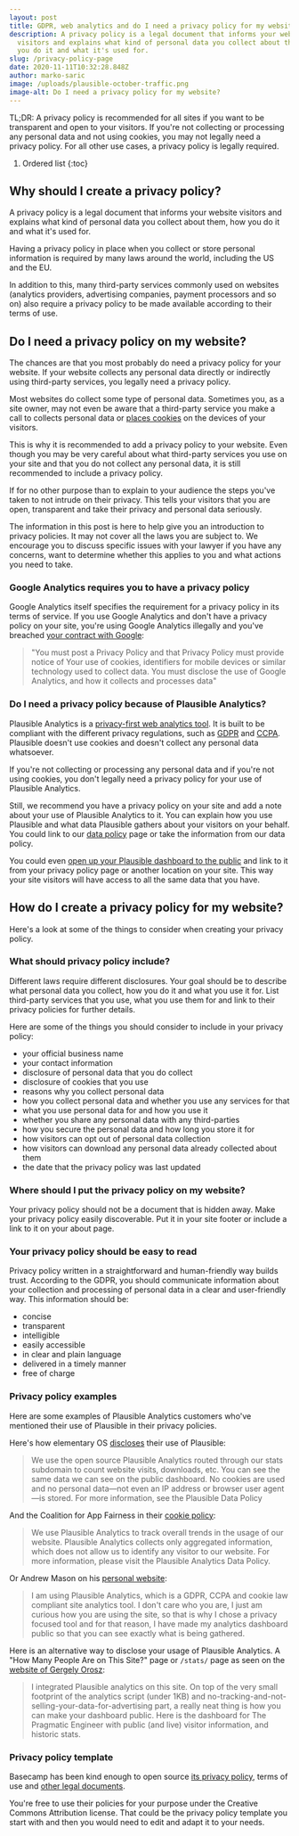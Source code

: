 ```yaml
---
layout: post
title: GDPR, web analytics and do I need a privacy policy for my website?
description: A privacy policy is a legal document that informs your website
  visitors and explains what kind of personal data you collect about them, how
  you do it and what it's used for.
slug: /privacy-policy-page
date: 2020-11-11T10:32:28.848Z
author: marko-saric
image: /uploads/plausible-october-traffic.png
image-alt: Do I need a privacy policy for my website?
---
```

TL;DR: A privacy policy is recommended for all sites if you want to be transparent and open to your visitors. If you're not collecting or processing any personal data and not using cookies, you may not legally need a privacy policy. For all other use cases, a privacy policy is legally required.

1. Ordered list
{:toc}

## Why should I create a privacy policy?

A privacy policy is a legal document that informs your website visitors and explains what kind of personal data you collect about them, how you do it and what it's used for. 

Having a privacy policy in place when you collect or store personal information is required by many laws around the world, including the US and the EU.

In addition to this, many third-party services commonly used on websites (analytics providers, advertising companies, payment processors and so on) also require a privacy policy to be made available according to their terms of use.

## Do I need a privacy policy on my website?

The chances are that you most probably do need a privacy policy for your website. If your website collects any personal data directly or indirectly using third-party services, you legally need a privacy policy.

Most websites do collect some type of personal data. Sometimes you, as a site owner, may not even be aware that a third-party service you make a call to collects personal data or [places cookies](https://plausible.io/blog/google-analytics-cookies) on the devices of your visitors.

This is why it is recommended to add a privacy policy to your website. Even though you may be very careful about what third-party services you use on your site and that you do not collect any personal data, it is still recommended to include a privacy policy. 

If for no other purpose than to explain to your audience the steps you've taken to not intrude on their privacy. This tells your visitors that you are open, transparent and take their privacy and personal data seriously. 

The information in this post is here to help give you an introduction to privacy policies. It may not cover all the laws you are subject to. We encourage you to discuss specific issues with your lawyer if you have any concerns, want to determine whether this applies to you and what actions you need to take.

### Google Analytics requires you to have a privacy policy 

Google Analytics itself specifies the requirement for a privacy policy in its terms of service. If you use Google Analytics and don't have a privacy policy on your site, you're using Google Analytics illegally and you've breached [your contract with Google](https://marketingplatform.google.com/about/analytics/terms/us/):
 
 > "You must post a Privacy Policy and that Privacy Policy must provide notice of Your use of cookies, identifiers for mobile devices or similar technology used to collect data. You must disclose the use of Google Analytics, and how it collects and processes data"

### Do I need a privacy policy because of Plausible Analytics? 

Plausible Analytics is a [privacy-first web analytics tool](https://plausible.io/privacy-focused-web-analytics). It is built to be compliant with the different privacy regulations, such as [GDPR](https://plausible.io/blog/google-analytics-gdpr) and [CCPA](https://plausible.io/blog/google-analytics-ccpa). Plausible doesn't use cookies and doesn't collect any personal data whatsoever. 

If you're not collecting or processing any personal data and if you're not using cookies, you don't legally need a privacy policy for your use of Plausible Analytics.

Still, we recommend you have a privacy policy on your site and add a note about your use of Plausible Analytics to it. You can explain how you use Plausible and what data Plausible gathers about your visitors on your behalf. You could link to our [data policy](https://plausible.io/data-policy) page or take the information from our data policy.

You could even [open up your Plausible dashboard to the public](https://docs.plausible.io/visibility) and link to it from your privacy policy page or another location on your site. This way your site visitors will have access to all the same data that you have.
 
## How do I create a privacy policy for my website? 
 
Here's a look at some of the things to consider when creating your privacy policy.

### What should privacy policy include?
 
Different laws require different disclosures. Your goal should be to describe what personal data you collect, how you do it and what you use it for. List third-party services that you use, what you use them for and link to their privacy policies for further details.

Here are some of the things you should consider to include in your privacy policy:
 
* your official business name
* your contact information
* disclosure of personal data that you do collect 
* disclosure of cookies that you use 
* reasons why you collect personal data
* how you collect personal data and whether you use any services for that
* what you use personal data for and how you use it
* whether you share any personal data with any third-parties
* how you secure the personal data and how long you store it for
* how visitors can opt out of personal data collection
* how visitors can download any personal data already collected about them
* the date that the privacy policy was last updated

### Where should I put the privacy policy on my website?
 
Your privacy policy should not be a document that is hidden away. Make your privacy policy easily discoverable. Put it in your site footer or include a link to it on your about page.

### Your privacy policy should be easy to read

Privacy policy written in a straightforward and human-friendly way builds trust. According to the GDPR, you should communicate information about your collection and processing of personal data in a clear and user-friendly way. This information should be:

* concise
* transparent
* intelligible
* easily accessible
* in clear and plain language
* delivered in a timely manner
* free of charge

### Privacy policy examples

Here are some examples of Plausible Analytics customers who've mentioned their use of Plausible in their privacy policies.

Here's how elementary OS [discloses](https://elementary.io/privacy) their use of Plausible: 

> We use the open source Plausible Analytics routed through our stats subdomain to count website visits, downloads, etc. You can see the same data we can see on the public dashboard. No cookies are used and no personal data—not even an IP address or browser user agent—is stored. For more information, see the Plausible Data Policy

And the Coalition for App Fairness in their [cookie policy](https://appfairness.org/cookie-policy/):

> We use Plausible Analytics to track overall trends in the usage of our website. Plausible Analytics collects only aggregated information, which does not allow us to identify any visitor to our website.  For more information, please visit the Plausible Analytics Data Policy.

Or Andrew Mason on his [personal website](https://www.andrewm.codes/privacy-policy/):

> I am using Plausible Analytics, which is a GDPR, CCPA and cookie law compliant site analytics tool. I don't care who you are, I just am curious how you are using the site, so that is why I chose a privacy focused tool and for that reason, I have made my analytics dashboard public so that you can see exactly what is being gathered.

Here is an alternative way to disclose your usage of Plausible Analytics. A "How Many People Are on This Site?" page or `/stats/` page as seen on the [website of Gergely Orosz](https://blog.pragmaticengineer.com/stats/):

> I integrated Plausible analytics on this site. On top of the very small footprint of the analytics script (under 1KB) and no-tracking-and-not-selling-your-data-for-advertising part, a really neat thing is how you can make your dashboard public. Here is the dashboard for The Pragmatic Engineer with public (and live) visitor information, and historic stats. 

### Privacy policy template

Basecamp has been kind enough to open source [its privacy policy](https://github.com/basecamp/policies/blob/master/privacy/index.md), terms of use and [other legal documents](https://github.com/basecamp/policies). 

You're free to use their policies for your purpose under the Creative Commons Attribution license. That could be the privacy policy template you start with and then you would need to edit and adapt it to your needs.